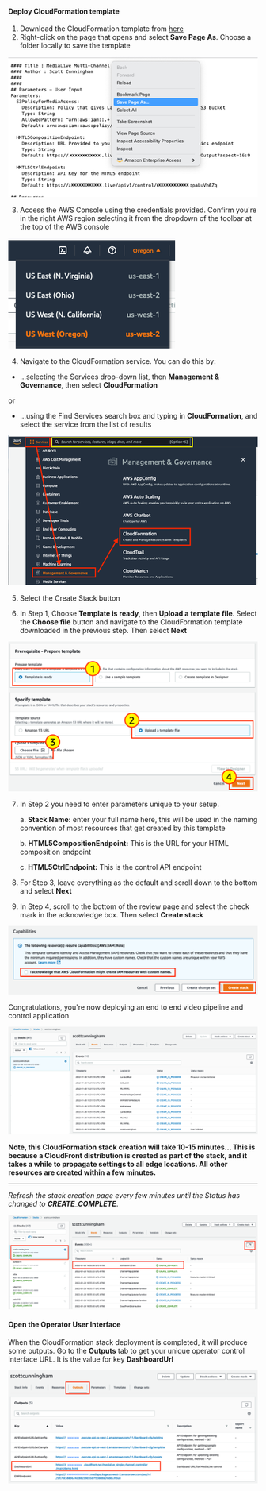 #### Deploy CloudFormation template

1. Download the CloudFormation template from [here](https://raw.githubusercontent.com/scunning1987/medialive_single_channel_controller/main/medialive_single_channel_controller.yaml)
2. Right-click on the page that opens and select **Save Page As**. Choose a folder locally to save the template

![](images/cloudformation-template-save.png?width=50pc&classes=border,shadow)

3. Access the AWS Console using the credentials provided. Confirm you're in the right AWS region selecting it from the dropdown of the toolbar at the top of the AWS console

![](images/region.png?width=20pc&classes=border,shadow)

4. Navigate to the CloudFormation service. You can do this by:

- ...selecting the Services drop-down list, then **Management & Governance**, then select **CloudFormation**

or

- ...using the Find Services search box and typing in **CloudFormation**, and select the service from the list of results

![](images/navigate-to-cloudformation.png?width=50pc&classes=border,shadow)

5. Select the Create Stack button

6. In Step 1, Choose **Template is ready**, then **Upload a template file**. Select the **Choose file** button and navigate to the CloudFormation template downloaded in the previous step. Then select **Next**

![](images/cf-create-stack-1.png?width=50pc&classes=border,shadow)

7. In Step 2 you need to enter parameters unique to your setup.

   a. **Stack Name:** enter your full name here, this will be used in the naming convention of most resources that get created by this template

   b. **HTML5CompositionEndpoint:** This is the URL for your HTML composition endpoint

   c. **HTML5CtrlEndpoint:** This is the control API endpoint

8. For Step 3, leave everything as the default and scroll down to the bottom and select **Next**

9. In Step 4, scroll to the bottom of the review page and select the check mark in the acknowledge box. Then select **Create stack**

![](images/cf-create-stack-2.png?width=50pc&classes=border,shadow)

Congratulations, you're now deploying an end to end video pipeline and control application

![](images/cf-create-stack-3.png?width=40pc&classes=border,shadow)


**Note, this CloudFormation stack creation will take 10-15 minutes... This is because a CloudFront distribution is created as part of the stack, and it takes a while to propagate settings to all edge locations. All other resources are created within a few minutes.**

---

*Refresh the stack creation page every few minutes until the Status has changed to **CREATE_COMPLETE***.

![](images/cf-create-stack-4.png?width=40pc&classes=border,shadow)

#### Open the Operator User Interface
When the CloudFormation stack deployment is completed, it will produce some outputs. Go to the **Outputs** tab to get your unique operator control interface URL. It is the value for key **DashboardUrl**

![](images/cf-create-stack-5.png?width=60pc&classes=border,shadow)
